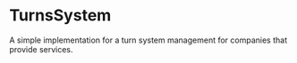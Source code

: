 # TurnsSystem
A simple implementation for a turn system management for companies that provide services.
